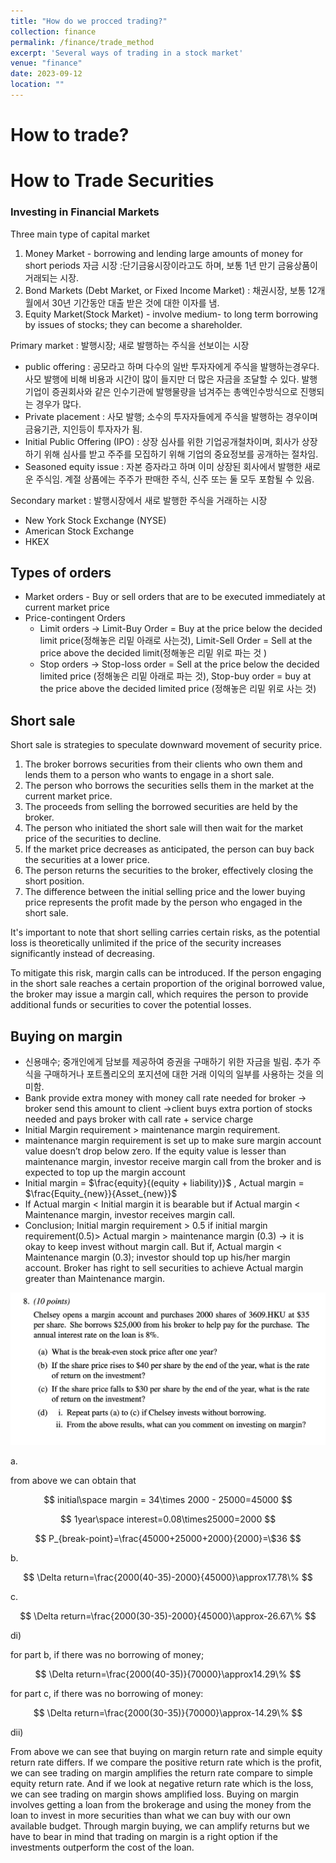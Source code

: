 ```yaml
---
title: "How do we procced trading?"
collection: finance
permalink: /finance/trade_method
excerpt: 'Several ways of trading in a stock market'
venue: "finance"
date: 2023-09-12
location: ""
---
```


# How to trade?

# How to Trade Securities

### Investing in Financial Markets

Three main type of capital market

1. Money Market - borrowing and lending large amounts of money for short periods 
자금 시장 :단기금융시장이라고도 하며, 보통 1년 만기 금융상품이 거래되는 시장.
2. Bond Markets (Debt Market, or Fixed Income Market) : 채권시장, 보통 12개월에서 30년 기간동안 대출 받은 것에 대한 이자를 냄.
3. Equity Market(Stock Market) - involve medium- to long term borrowing by issues of stocks; they can become a shareholder.

Primary market : 발행시장; 새로 발행하는 주식을 선보이는 시장

- public offering : 공모라고 하며 다수의 일반 투자자에게 주식을 발행하는경우다. 사모 발행에 비해 비용과 시간이 많이 들지만 더 많은 자금을 조달할 수 있다. 발행기업이 증권회사와 같은 인수기관에 발행물량을 넘겨주는 총액인수방식으로 진행되는 경우가 많다.
- Private placement : 사모 발행; 소수의 투자자들에게 주식을 발행하는 경우이며 금융기관, 지인등이 투자자가 됨.
- Initial Public Offering (IPO) : 상장 심사를 위한 기업공개철차이며, 회사가 상장하기 위해 심사를 받고 주주를 모집하기 위해 기업의 중요정보를 공개하는 절차임.
- Seasoned equity issue : 자본 증자라고 하며 이미 상장된 회사에서 발행한 새로운 주식임. 계절 상품에는 주주가 판매한 주식, 신주 또는 둘 모두 포함될 수 있음.

Secondary market : 발행시장에서 새로 발행한 주식을 거래하는 시장

- New York Stock Exchange (NYSE)
- American Stock Exchange
- HKEX

## Types of orders

- Market orders - Buy or sell orders that are to be executed immediately at current market price
- Price-contingent Orders
    - Limit orders → Limit-Buy Order = Buy at the price below the decided limit price(정해놓은 리밑 아래로 사는것), Limit-Sell Order = Sell at the price above the decided limit(정해놓은 리밑 위로 파는 것 )
    - Stop orders → Stop-loss order = Sell at the price below the decided limited price (정해놓은 리밑 아래로 파는 것), Stop-buy order = buy at the price above the decided limited price (정해놓은 리밑 위로 사는 것)

## Short sale

Short sale is strategies to speculate downward movement of security price.

1. The broker borrows securities from their clients who own them and lends them to a person who wants to engage in a short sale.
2. The person who borrows the securities sells them in the market at the current market price.
3. The proceeds from selling the borrowed securities are held by the broker.
4. The person who initiated the short sale will then wait for the market price of the securities to decline.
5. If the market price decreases as anticipated, the person can buy back the securities at a lower price.
6. The person returns the securities to the broker, effectively closing the short position.
7. The difference between the initial selling price and the lower buying price represents the profit made by the person who engaged in the short sale.

It's important to note that short selling carries certain risks, as the potential loss is theoretically unlimited if the price of the security increases significantly instead of decreasing. 

To mitigate this risk, margin calls can be introduced. If the person engaging in the short sale reaches a certain proportion of the original borrowed value, the broker may issue a margin call, which requires the person to provide additional funds or securities to cover the potential losses.

## Buying on margin

- 신용매수; 중개인에게 담보를 제공하여 증권을 구매하기 위한 자금을 빌림. 추가 주식을 구매하거나 포트폴리오의 포지션에 대한 거래 이익의 일부를 사용하는 것을 의미함.
- Bank provide extra money with money call rate needed for broker → broker send this amount to client →client buys extra portion of stocks needed and pays broker with call rate + service charge
- Initial Margin requirement > maintenance margin requirement.
- maintenance margin requirement is set up to make sure margin account value doesn’t drop below zero. If the equity value is lesser than maintenance margin, investor receive margin call from the broker and is expected to top up the margin account
- Initial margin = $\frac{equity}{(equity + liability)}$ ,  Actual margin = $\frac{Equity_{new}}{Asset_{new}}$
- If Actual margin < Initial margin it is bearable but 
if Actual margin < Maintenance margin, investor receives margin call.
- Conclusion; Initial margin requirement > 0.5 
if initial margin requirement(0.5)> Actual margin > maintenance margin (0.3) → it is okay to keep invest without margin call.
But if, Actual margin < Maintenance margin (0.3); investor should top up his/her margin account. Broker has right to sell securities to achieve Actual margin greater than Maintenance margin.

![how_to_trade_1](https://github.com/Anderson-Shin/Anderson-Shin.github.io/blob/master/images/how%20to%20trade1.png?raw=true)

a.

from above we can obtain that 

$$
initial\space margin = 34\times 2000 - 25000=45000
$$

$$
1year\space interest=0.08\times25000=2000
$$

$$
P_{break-point}=\frac{45000+25000+2000}{2000}=\$36
$$

b.

$$
\Delta return=\frac{2000(40-35)-2000}{45000}\approx17.78\%
$$

c.

$$
\Delta return=\frac{2000(30-35)-2000}{45000}\approx-26.67\%
$$

di)

for part b, if there was no borrowing of money;

$$
\Delta return=\frac{2000(40-35)}{70000}\approx14.29\%
$$

for part c, if there was no borrowing of money:

$$
\Delta return=\frac{2000(30-35)}{70000}\approx-14.29\%
$$

dii)

From above we can see that buying on margin return rate and simple equity return rate differs. If we compare the positive return rate which is the profit, we can see trading on margin amplifies the return rate compare to simple equity return rate. And if we look at negative return rate which is the loss, we can see trading on margin shows amplified loss. Buying on margin involves getting a loan from the brokerage and using the money from the loan to invest in more securities than what we can buy with our own available budget. Through margin buying, we can amplify returns but we have to bear in mind that trading on margin is a right option if the investments outperform the cost of the loan.